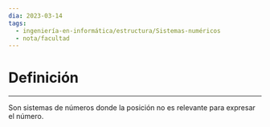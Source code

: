 ```yaml
---
dia: 2023-03-14
tags:
  - ingeniería-en-informática/estructura/Sistemas-numéricos
  - nota/facultad
---
```

# Definición
---
Son sistemas de números donde la posición no es relevante para expresar el número.